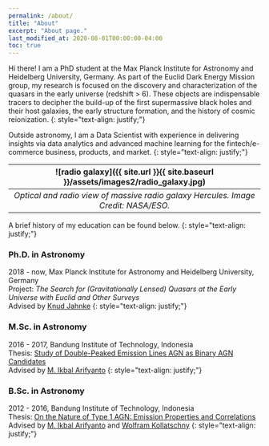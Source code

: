 ```yaml
---
permalink: /about/
title: "About"
excerpt: "About page."
last_modified_at: 2020-08-01T00:00:00-04:00
toc: true
---
```


Hi there! I am a PhD student at the Max Planck Institute for Astronomy and Heidelberg University, Germany. As part of the Euclid Dark Energy Mission group, my research is focused on the discovery and characterization of the quasars in the early universe (redshift > 6). These objects are indispensable tracers to decipher the build-up of the first supermassive black holes and their host galaxies, the early structure formation, and the history of cosmic reionization.
{: style="text-align: justify;"}

Outside astronomy, I am a Data Scientist with experience in delivering insights via data analytics and advanced machine learning for the fintech/e-commerce business, products, and market. 
{: style="text-align: justify;"}

| ![radio galaxy]({{ site.url }}{{ site.baseurl }}/assets/images2/radio_galaxy.jpg) | 
|:--:| 
| *Optical and radio view of massive radio galaxy Hercules. Image Credit: NASA/ESO.* |

A brief history of my education can be found below. 
{: style="text-align: justify;"}

### Ph.D. in Astronomy
2018 - now, Max Planck Institute for Astronomy and Heidelberg University, Germany \
Project: *The Search for (Gravitationally Lensed) Quasars at the Early Universe with Euclid and Other Surveys* \
Advised by [Knud Jahnke](https://www.mpia.de/homes/jahnke/)
{: style="text-align: justify;"}

### M.Sc. in Astronomy
2016 - 2017, Bandung Institute of Technology, Indonesia \
Thesis: [Study of Double-Peaked Emission Lines AGN as Binary AGN Candidates](https://www.researchgate.net/publication/320056967_Study_of_Double-Peaked_Emission_Lines_AGN_as_Binary_AGN_Candidate) \
Advised by [M. Ikbal Arifyanto](https://www.itb.ac.id/staff/view/mochamad-ikbal-arifyanto-see)
{: style="text-align: justify;"}

### B.Sc. in Astronomy
2012 - 2016, Bandung Institute of Technology, Indonesia \
Thesis: [On the Nature of Type 1 AGN: Emission Properties and Correlations](https://www.researchgate.net/publication/306344484_On_the_Nature_of_Type_1_AGN_Emission_Properties_and_Correlations) \
Advised by [M. Ikbal Arifyanto](https://www.itb.ac.id/staff/view/mochamad-ikbal-arifyanto-see) and [Wolfram Kollatschny](https://www.astro.physik.uni-goettingen.de/~wkollat/)
{: style="text-align: justify;"}
